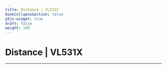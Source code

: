 ```yaml
---
title: Distance | VL531X
bookCollapseSection: false
p5js-widget: true
draft: false
weight: 100
---
```


# Distance | VL531X

---


